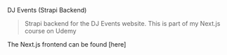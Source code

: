 DJ Events (Strapi Backend)

> Strapi backend for the DJ Events website. This is part of my Next.js course on Udemy

The Next.js frontend can be found [here]
